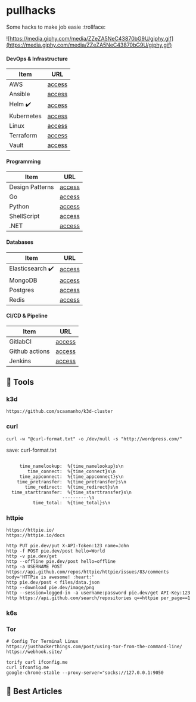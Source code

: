 # pullhacks

Some hacks to make job easie :trollface:

![https://media.giphy.com/media/ZZeZA5NeC43870bG9U/giphy.gif](https://media.giphy.com/media/ZZeZA5NeC43870bG9U/giphy.gif)

#### DevOps & Infrastructure

Item                              | URL
--------------------------------- | -------------
AWS                               | [access](https://portswigger.net/web-security)
Ansible                           | [access](https://portswigger.net/web-security)
Helm :heavy_check_mark:           | [access](https://github.com/apolzek/pullhacks/tree/main/technology-wiki/devops-e-infrastructure/helm)
Kubernetes                        | [access](https://portswigger.net/web-security)
Linux                             | [access](https://portswigger.net/web-security)
Terraform                         | [access](https://portswigger.net/web-security)
Vault                             | [access](https://portswigger.net/web-security)

#### Programming

Item                              | URL
--------------------------------- | -------------
Design Patterns                   | [access](https://portswigger.net/web-security)
Go                                | [access](https://portswigger.net/web-security)
Python                            | [access](https://portswigger.net/web-security)
ShellScript                       | [access](https://portswigger.net/web-security)
.NET                              | [access](https://portswigger.net/web-security)

#### Databases

Item                              | URL
--------------------------------- | -------------
Elasticsearch :heavy_check_mark:  | [access](https://github.com/apolzek/pullhacks/tree/main/technology-wiki/databases/elasticsearch)
MongoDB                           | [access](https://portswigger.net/web-security)
Postgres                          | [access](https://portswigger.net/web-security)
Redis                             | [access](https://portswigger.net/web-security)

#### CI/CD & Pipeline

Item                              | URL
--------------------------------- | -------------
GitlabCI                          | [access](https://portswigger.net/web-security)
Github actions                    | [access](https://portswigger.net/web-security)
Jenkins                           | [access](https://portswigger.net/web-security)

## :bookmark: Tools

### k3d

```
https://github.com/scaamanho/k3d-cluster

```

### curl

```
curl -w "@curl-format.txt" -o /dev/null -s "http://wordpress.com/"
```

save: curl-format.txt

```

     time_namelookup:  %{time_namelookup}s\n
        time_connect:  %{time_connect}s\n
     time_appconnect:  %{time_appconnect}s\n
    time_pretransfer:  %{time_pretransfer}s\n
       time_redirect:  %{time_redirect}s\n
  time_starttransfer:  %{time_starttransfer}s\n
                     ----------\n
          time_total:  %{time_total}s\n
```

### httpie

```
https://httpie.io/
https://httpie.io/docs

http PUT pie.dev/put X-API-Token:123 name=John
http -f POST pie.dev/post hello=World
http -v pie.dev/get
http --offline pie.dev/post hello=offline
http -a USERNAME POST https://api.github.com/repos/httpie/httpie/issues/83/comments body='HTTPie is awesome! :heart:'
http pie.dev/post < files/data.json
http --download pie.dev/image/png
http --session=logged-in -a username:password pie.dev/get API-Key:123
http https://api.github.com/search/repositories q==httpie per_page==1
```

### k6s

### Tor

```
# Config Tor Terminal Linux
https://justhackerthings.com/post/using-tor-from-the-command-line/
https://webhook.site/

torify curl ifconfig.me
curl ifconfig.me
google-chrome-stable --proxy-server="socks://127.0.0.1:9050
```

## :bookmark: Best Articles
